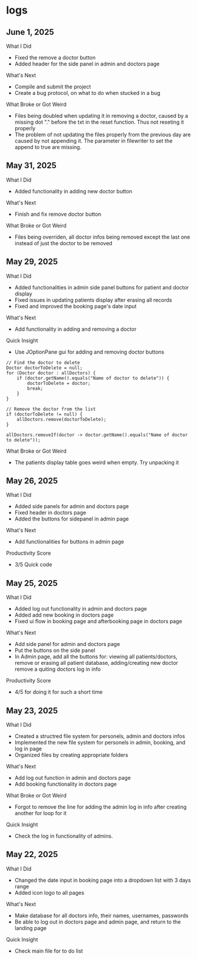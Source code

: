 # logs

## June 1, 2025
What I Did
- Fixed the remove a doctor button
- Added header for the side panel in admin and doctors page

What's Next
- Compile and submit the project
- Create a bug protocol, on what to do when stucked in a bug

What Broke or Got Weird
- Files being doubled when updating it in removing a doctor, caused by a missing dot "." before the txt in the reset function. Thus not reseting it properly
- The problem of not updating the files properly from the previous day are caused by not appending it. The parameter in filewriter to set the append to true are missing.

## May 31, 2025
What I Did
- Added functionality in adding new doctor button

What's Next
- Finish and fix remove doctor button

What Broke or Got Weird
- Files being overriden, all doctor infos being removed except the last one instead of just the doctor to be removed

## May 29, 2025
What I Did
- Added functionalities in admin side panel buttons for patient and doctor display
- Fixed issues in updating patients display after erasing all records
- Fixed and improved the booking page's date input

What's Next
- Add functionality in adding and removing a doctor

Quick Insight
- Use JOptionPane gui for adding and removing doctor buttons
```
// Find the doctor to delete
Doctor doctorToDelete = null;
for (Doctor doctor : allDoctors) {
    if (doctor.getName().equals("Name of doctor to delete")) {
        doctorToDelete = doctor;
        break;
    }
}

// Remove the doctor from the list
if (doctorToDelete != null) {
    allDoctors.remove(doctorToDelete);
}

allDoctors.removeIf(doctor -> doctor.getName().equals("Name of doctor to delete"));
```

What Broke or Got Weird
- The patients display table goes weird when empty. Try unpacking it

## May 26, 2025
What I Did
- Added side panels for admin and doctors page
- Fixed header in doctors page
- Added the buttons for sidepanel in admin page

What's Next
- Add functionalities for buttons in admin page

Productivity Score
- 3/5 Quick code

## May 25, 2025
What I Did
- Added log out functionality in admin and doctors page
- Added add new booking in doctors page
- Fixed ui flow in booking page and afterbooking page in doctors page

What's Next
- Add side panel for admin and doctors page
- Put the buttons on the side panel
- In Admin page, add all the buttons for:
    viewing all patients/doctors,
    remove or erasing all patient database,
    adding/creating new doctor
    remove a quiting doctors log in info

Productivity Score
- 4/5 for doing it for such a short time

## May 23, 2025
What I Did
- Created a structred file system for personels, admin and doctors infos
- Implemented the new file system for personels in admin, booking, and log in page
- Organized files by creating appropriate folders

What's Next
- Add log out function in admin and doctors page
- Add booking functionality in doctors page

What Broke or Got Weird
- Forgot to remove the line for adding the admin log in info after creating another for loop for it

Quick Insight
- Check the log in functionality of admins. 

## May 22, 2025
What I Did
- Changed the date input in booking page into a dropdown list with 3 days range
- Added icon logo to all pages

What's Next
- Make database for all doctors info, their names, usernames, passwords
- Be able to log out in doctors page and admin page, and return to the landing page

Quick Insight
- Check main file for to do list
